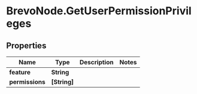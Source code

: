# BrevoNode.GetUserPermissionPrivileges

## Properties
Name | Type | Description | Notes
------------ | ------------- | ------------- | -------------
**feature** | **String** |  | 
**permissions** | **[String]** |  | 


